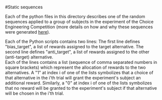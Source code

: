 #Static sequences

Each of the python files in this directory describes one of the random sequences applied to a group of subjects in the experiment of the Choice Engineering Competition (more details on how and why these sequences were generated [here](https://sites.google.com/view/cec19/Data)). 

Each of the Python scripts contains two lines: 
The first line defines "bias_target", a list of rewards assigned to the target alternative.
The second line defines "anti_target", a list of rewards assigned to the other (anti-target) alternative.  
Each of the lines contains a list (sequence of comma separated numbers in square brackets) which represent the allocation of rewards to the two alternatives. A "1" at index i of one of the lists symbolizes that a choice of that alternative in the i'th trial will grant the experiment's subject an additional reward. Similarly, a "0" at index i of one of the lists symbolizes that no reward will be granted to the experiment's subject if that alternative will be chosen in the i'th trial.
